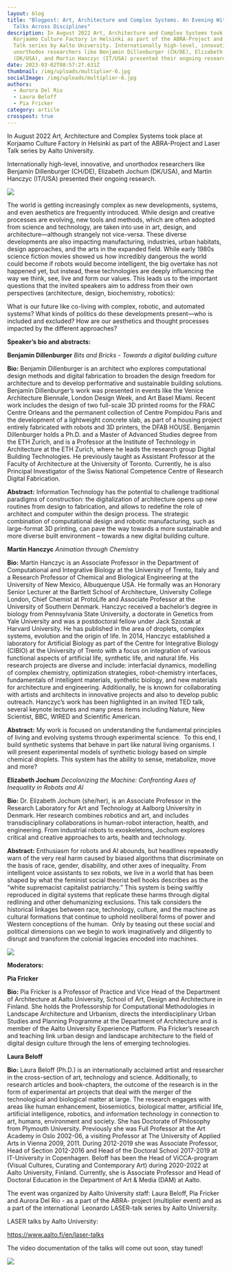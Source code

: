 ```yaml
---
layout: blog
title: "Blogpost: Art, Architecture and Complex Systems. An Evening With Expert
  Talks Across Disciplines"
description: In August 2022 Art, Architecture and Complex Systems took place at
  Korjaamo Culture Factory in Helsinki as part of the ABRA-Project and Laser
  Talk series by Aalto University. Internationally high-level, innovative, and
  unorthodox researchers like Benjamin Dillenburger (CH/DE), Elizabeth Jochum
  (DK/USA), and Martin Hanczyc (IT/USA) presented their ongoing research.
date: 2023-03-02T08:57:27.631Z
thumbnail: /img/uploads/multiplier-6.jpg
socialImage: /img/uploads/multiplier-6.jpg
authors:
  - Aurora Del Rio
  - Laura Beloff
  - Pia Fricker
category: article
crosspost: true
---
```

In August 2022 Art, Architecture and Complex Systems took place at Korjaamo Culture Factory in Helsinki as part of the ABRA-Project and Laser Talk series by Aalto University.

Internationally high-level, innovative, and unorthodox researchers like Benjamin Dillenburger (CH/DE), Elizabeth Jochum (DK/USA), and Martin Hanczyc (IT/USA) presented their ongoing research.

![](/img/uploads/multiplier-5.jpg)

The world is getting increasingly complex as new developments, systems, and even aesthetics are frequently introduced. While design and creative processes are evolving, new tools and methods, which are often adopted from science and technology, are taken into use in art, design, and architecture—although strangely not vice-versa. These diverse developments are also impacting manufacturing, industries, urban habitats, design approaches, and the arts in the expanded field. While early 1980s science fiction movies showed us how incredibly dangerous the world could become if robots would become intelligent, the big overtake has not happened yet, but instead, these technologies are deeply influencing the way we think, see, live and form our values. This leads us to the important questions that the invited speakers aim to address from their own perspectives (architecture, design, biochemistry, robotics): 

What is our future like co-living with complex, robotic, and automated systems? What kinds of politics do these developments present—who is included and excluded? How are our aesthetics and thought processes impacted by the different approaches?



**Speaker’s bio and abstracts:**

**Benjamin Dillenburger** *Bits and Bricks - Towards a digital building culture*

**Bio:** Benjamin Dillenburger is an architect who explores computational design methods and digital fabrication to broaden the design freedom for architecture and to develop performative and sustainable building solutions. Benjamin Dillenburger’s work was presented in events like the Venice Architecture Biennale, London Design Week, and Art Basel Miami. Recent work includes the design of two full-scale 3D printed rooms for the FRAC Centre Orleans and the permanent collection of Centre Pompidou Paris and the development of a lightweight concrete slab, as part of a housing project entirely fabricated with robots and 3D printers, the DFAB HOUSE. Benjamin Dillenburger holds a Ph.D. and a Master of Advanced Studies degree from the ETH Zurich, and is a Professor at the Institute of Technology in Architecture at the ETH Zurich, where he leads the research group Digital Building Technologies. He previously taught as Assistant Professor at the Faculty of Architecture at the University of Toronto. Currently, he is also Principal Investigator of the Swiss National Competence Centre of Research Digital Fabrication.

**Abstract:** Information Technology has the potential to challenge traditional paradigms of construction: the digitalization of architecture opens up new routines from design to fabrication, and allows to redefine the role of architect and computer within the design process. The strategic combination of computational design and robotic manufacturing, such as large-format 3D printing, can pave the way towards a more sustainable and more diverse built environment – towards a new digital building culture.

**Martin Hanczyc** *Animation through Chemistry*

**Bio:** Martin Hanczyc is an Associate Professor in the Department of Computational and Integrative Biology at the University of Trento, Italy and a Research Professor of Chemical and Biological Engineering at the University of New Mexico, Albuquerque USA. He formally was an Honorary Senior Lecturer at the Bartlett School of Architecture, University College London, Chief Chemist at ProtoLife and Associate Professor at the University of Southern Denmark. Hanczyc received a bachelor’s degree in biology from Pennsylvania State University, a doctorate in Genetics from Yale University and was a postdoctoral fellow under Jack Szostak at Harvard University. He has published in the area of droplets, complex systems, evolution and the origin of life. In 2014, Hanczyc established a laboratory for Artificial Biology as part of the Centre for Integrative Biology (CIBIO) at the University of Trento with a focus on integration of various functional aspects of artificial life, synthetic life, and natural life. His research projects are diverse and include: interfacial dynamics, modelling of complex chemistry, optimization strategies, robot-chemistry interfaces, fundamentals of intelligent materials, synthetic biology, and new materials for architecture and engineering. Additionally, he is known for collaborating with artists and architects in innovative projects and also to develop public outreach. Hanczyc’s work has been highlighted in an invited TED talk, several keynote lectures and many press items including Nature, New Scientist, BBC, WIRED and Scientific American.

**Abstract:** My work is focused on understanding the fundamental principles of living and evolving systems through experimental science.  To this end, I build synthetic systems that behave in part like natural living organisms. I will present experimental models of synthetic biology based on simple chemical droplets. This system has the ability to sense, metabolize, move and more?

**Elizabeth Jochum** *Decolonizing the Machine: Confronting Axes of Inequality in Robots and Al*

**Bio:** Dr. Elizabeth Jochum (she/her), is an Associate Professor in the Research Laboratory for Art and Technology at Aalborg University in Denmark. Her research combines robotics and art, and includes transdisciplinary collaborations in human-robot interaction, health, and engineering. From industrial robots to exoskeletons, Jochum explores critical and creative approaches to arts, health and technology.

**Abstract:** Enthusiasm for robots and AI abounds, but headlines repeatedly warn of the very real harm caused by biased algorithms that discriminate on the basis of race, gender, disability, and other axes of inequality. From intelligent voice assistants to sex robots, we live in a world that has been shaped by what the feminist social theorist bell hooks describes as the “white supremacist capitalist patriarchy.” This system is being swiftly reproduced in digital systems that replicate these harms through digital redlining and other dehumanizing exclusions. This talk considers the historical linkages between race, technology, culture, and the machine as cultural formations that continue to uphold neoliberal forms of power and Western conceptions of the human.  Only by teasing out these social and political dimensions can we begin to work imaginatively and diligently to disrupt and transform the colonial legacies encoded into machines.

![](/img/uploads/multiplier-3.jpg)

**Moderators:**

**Pia Fricker** 

**Bio:** Pia Fricker is a Professor of Practice and Vice Head of the Department of Architecture at Aalto University, School of Art, Design and Architecture in Finland. She holds the Professorship for Computational Methodologies in Landscape Architecture and Urbanism, directs the interdisciplinary Urban Studies and Planning Programme at the Department of Architecture and is member of the Aalto University Experience Platform. Pia Fricker’s research and teaching link urban design and landscape architecture to the field of digital design culture through the lens of emerging technologies.

**Laura Beloff** 

**Bio:** Laura Beloff (Ph.D.) is an internationally acclaimed artist and researcher in the cross-section of art, technology and science. Additionally, to research articles and book-chapters, the outcome of the research is in the form of experimental art projects that deal with the merger of the technological and biological matter at large. The research engages with areas like human enhancement, biosemiotics, biological matter, artificial life, artificial intelligence, robotics, and information technology in connection to art, humans, environment and society. She has Doctorate of Philosophy from Plymouth University. Previously she was Full Professor at the Art Academy in Oslo 2002-06, a visiting Professor at The University of Applied Arts in Vienna 2009, 2011. During 2012-2019 she was Associate Professor, Head of Section 2012-2016 and Head of the Doctoral School 2017-2019 at IT-University in Copenhagen. Beloff has been the Head of ViCCA-program (Visual Cultures, Curating and Contemporary Art) during 2020-2022 at Aalto University, Finland. Currently, she is Associate Professor and Head of Doctoral Education in the Department of Art & Media (DAM) at Aalto.

The event was organized by Aalto University staff: Laura Beloff, Pia Fricker and Aurora Del Rio - as a part of the ABRA- project (multiplier event) and as a part of the international  Leonardo LASER-talk series by Aalto University. 

LASER talks by Aalto University:

<https://www.aalto.fi/en/laser-talks> 

The video documentation of the talks will come out soon, stay tuned!

![](/img/uploads/multiplier-4.jpg)